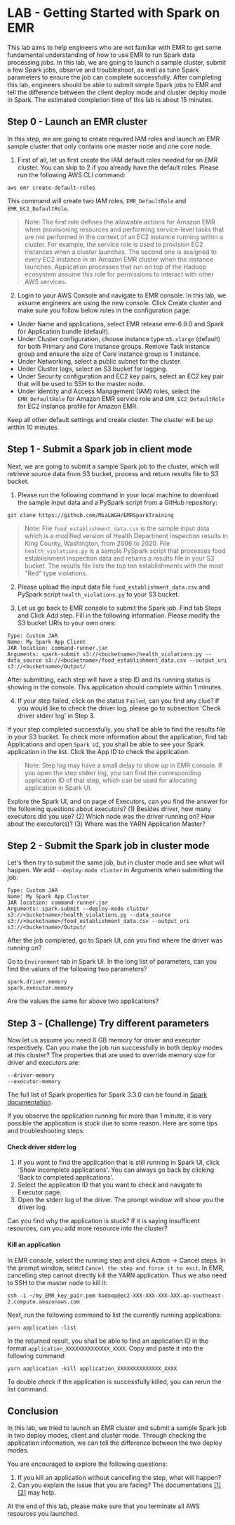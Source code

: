 # LAB - Getting Started with Spark on EMR
This lab aims to help engineers who are not familiar with EMR to get some fundamental understanding of how to use EMR to run Spark data processing jobs. In this lab, we are going to launch a sample cluster, submit a few Spark jobs, observe and troubleshoot, as well as tune Spark parameters to ensure the job can complete successfully. After completing this lab, engineers should be able to submit simple Spark jobs to EMR and tell the difference between the client deploy mode and cluster deploy mode in Spark. The estimated completion time of this lab is about 15 minutes. 

## Step 0 - Launch an EMR cluster
In this step, we are going to create required IAM roles and launch an EMR sample cluster that only contains one master node and one core node. 

1. First of all, let us first create the IAM default roles needed for an EMR cluster. You can skip to 2 if you already have the default roles. Please run the following AWS CLI command:
```
aws emr create-default-roles
```
This command will create two IAM roles, `EMR_DefaultRole` and `EMR_EC2_DefaultRole`. 

> Note: The first role defines the allowable actions for Amazon EMR when provisioning resources and performing service-level tasks that are not       performed in the context of an EC2 instance running within a cluster. For example, the service role is used to provision EC2 instances when a cluster launches. The second one is assigned to every EC2 instance in an Amazon EMR cluster when the instance launches. Application processes that run on top of the Hadoop ecosystem assume this role for permissions to interact with other AWS services.

2. Login to your AWS Console and navigate to EMR console. In this lab, we assume engineers are using the new console. Click Create cluster and make sure you follow below rules in the configuration page:
  + Under Name and applications, select EMR release emr-6.9.0 and Spark for Application bundle (default).
  + Under Cluster configuration, choose instance type `m5.xlarge` (default) for both Primary and Core instance groups. Remove Task instance group and ensure the size of Core instance group is 1 instance.
  + Under Networking, select a public subnet for the cluster.
  + Under Cluster logs, select an S3 bucket for logging. 
  + Under Security configuration and EC2 key pairs, select an EC2 key pair that will be used to SSH to the master node. 
  + Under Identity and Access Management (IAM) roles, select the `EMR_DefaultRole` for Amazon EMR service role and `EMR_EC2_DefaultRole` for EC2 instance profile for Amazon EMR.
  
Keep all other default settings and create cluster. The cluster will be up within 10 minutes. 
  
## Step 1 - Submit a Spark job in client mode
Next, we are going to submit a sample Spark job to the cluster, which will retrieve source data from S3 bucket, process and return results file to S3 bucket. 
1. Please run the following command in your local machine to download the sample input data and a PySpark script from a GitHub repository:
```
git clone https://github.com/MiaLWGH/EMRSparkTraining
```
> Note: File `food_establishment_data.csv` is the sample input data which is a modified version of Health Department inspection results in King County, Washington, from 2006 to 2020. File `health_violations.py` is a sample PySpark script that processes food establishment inspection data and returns a results file in your S3 bucket. The results file lists the top ten establishments with the most "Red" type violations.

2. Please upload the input data file `food_establishment_data.csv` and PySpark script `health_violations.py` to your S3 bucket. 

3. Let us go back to EMR console to submit the Spark job. Find tab Steps and Click Add step. Fill in the following information. Please modify the S3 bucket URIs to your own ones:
```
Type: Custom JAR
Name: My Spark App Client
JAR location: command-runner.jar
Arguments: spark-submit s3://<bucketname>/health_violations.py --data_source s3://<bucketname>/food_establishment_data.csv --output_uri s3://<bucketname>/Output/
```
After submitting, each step will have a step ID and its running status is showing in the console. This application should complete within 1 minutes. 

4. If your step failed, click on the status `Failed`, can you find any clue? If you would like to check the driver log, please go to subsection 'Check driver stderr log' in Step 3. 

If your step completed successfully, you shall be able to find the results file in your S3 bucket. To check more information about the application, find tab Applications and open `Spark UI`, you shall be able to see your Spark application in the list. Click the App ID to check the application.  
> Note: Step log may have a small delay to show up in EMR console. If you open the step stderr log, you can find the corresponding application ID of that step, which can be used for allocating application in Spark UI. 

Explore the Spark UI, and on page of Executors, can you find the answer for the following questions about executors?
(1) Besides driver, how many executors did you use?
(2) Which node was the driver running on? How about the executor(s)?
(3) Where was the YARN Application Master?

## Step 2 - Submit the Spark job in cluster mode
Let's then try to submit the same job, but in cluster mode and see what will happen. We add `--deploy-mode cluster` in Arguments when submitting the job:
```
Type: Custom JAR
Name: My Spark App Cluster
JAR location: command-runner.jar
Arguments: spark-submit --deploy-mode cluster s3://<bucketname>/health_violations.py --data_source s3://<bucketname>/food_establishment_data.csv --output_uri s3://<bucketname>/Output/
```
After the job completed, go to Spark UI, can you find where the driver was running on?

Go to `Environment` tab in Spark UI. In the long list of parameters, can you find the values of the following two parameters?
```
spark.driver.memory
spark.executor.memory
```
Are the values the same for above two applications?

## Step 3 - (Challenge) Try different parameters
Now let us assume you need 8 GB memory for driver and executor respectively. Can you make the job run successfully in both deploy modes at this cluster?
The properties that are used to override memory size for driver and executors are:
```
--driver-memory
--executor-memory
```
The full list of Spark properties for Spark 3.3.0 can be found in [Spark documentation](https://spark.apache.org/docs/3.3.0/configuration.html).

If you observe the application running for more than 1 minute, it is very possible the application is stuck due to some reason. Here are some tips and troubleshooting steps:

#### Check driver stderr log

1. If you want to find the application that is still running in Spark UI, click 'Show incomplete applications'. You can always go back by clicking 'Back to completed applications'. 
2. Select the application ID that you want to check and navigate to Executor page. 
3. Open the stderr log of the driver. The prompt window will show you the driver log. 

Can you find why the application is stuck? If it is saying insufficent resources, can you add more resource into the cluster?

#### Kill an application

In EMR console, select the running step and click Action -> Cancel steps. In the prompt window, select `Cancel the step and force it to exit`. In EMR, cancelling step cannot directly kill the YARN application. Thus we also need to SSH to the master node to kill it:
```
ssh -i ~/my_EMR_key_pair.pem hadoop@ec2-XXX-XXX-XXX-XXX.ap-southeast-2.compute.amazonaws.com
```
Next, run the following command to list the currently running applications:
```
yarn application -list
```
In the returned result, you shall be able to find an application ID in the format `application_XXXXXXXXXXXXXX_XXXX`. Copy and paste it into the following command:
```
yarn application -kill application_XXXXXXXXXXXXXX_XXXX
```
To double check if the application is successfully killed, you can rerun the list command. 

## Conclusion
In this lab, we tried to launch an EMR cluster and submit a sample Spark job in two deploy modes, client and cluster mode. Through checking the application information, we can tell the difference between the two deploy modes. 

You are encouraged to explore the following questions: 
1. If you kill an application without cancelling the step, what will happen?
2. Can you explain the issue that you are facing? The documentations [[1]](https://docs.aws.amazon.com/emr/latest/ReleaseGuide/emr-hadoop-task-config.html#emr-hadoop-task-config-m5) [[2]](https://aws.amazon.com/blogs/big-data/best-practices-for-successfully-managing-memory-for-apache-spark-applications-on-amazon-emr/) may help.

At the end of this lab, please make sure that you terminate all AWS resources you launched.
